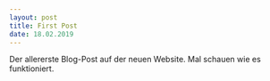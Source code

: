 ```yaml
---
layout: post
title: First Post
date: 18.02.2019
---
```

Der allererste Blog-Post auf der neuen Website. Mal schauen wie es funktioniert.
